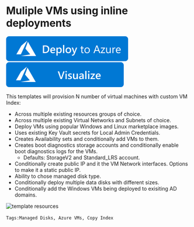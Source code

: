 # Muliple VMs using inline deployments


[![Deploy To Azure](https://raw.githubusercontent.com/Azure/azure-quickstart-templates/master/1-CONTRIBUTION-GUIDE/images/deploytoazure.svg?sanitize=true)](https://portal.azure.com/#create/Microsoft.Template/uri/https%3A%2F%2Fraw.githubusercontent.com%2FAzure%2Fazure-quickstart-templates%2Fmaster%2F201-vm-copy-managed-disks%2Fazuredeploy.json)  [![Visualize](https://raw.githubusercontent.com/Azure/azure-quickstart-templates/master/1-CONTRIBUTION-GUIDE/images/visualizebutton.svg?sanitize=true)](http://armviz.io/#/?load=https%3A%2F%2Fraw.githubusercontent.com%2FAzure%2Fazure-quickstart-templates%2Fmaster%2F201-vm-copy-managed-disks%2Fazuredeploy.json)  


This templates will provision N number of virtual machines with custom VM Index:
- Across multiple existing resources groups of choice.
- Across multiple existing Virtual Networks and Subnets of choice.
- Deploy VMs using popular Windows and Linux marketplace images.
- Uses existing Key Vault secrets for Local Admin Credentials. 
- Creates Availability sets and conditionally add VMs to them.
- Creates boot diagnostics storage accounts and conditionally enable boot diagnostics logs for the VMs.
    - Defaults: StorageV2 and Standard_LRS account.
- Conditionally create public IP and it the VM Network interfaces. Options to make it a static public IP.
- Ability to chose managed disk type.
- Conditionally deploy multiple data disks with different sizes.
- Conditionally add the Windows VMs being deployed to exisiting AD domains.  


![template resources](images/resources.png "template resource objects")

`Tags:Managed Disks, Azure VMs, Copy Index`